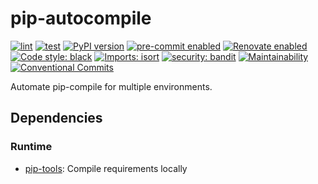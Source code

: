 # pip-autocompile

[![lint](https://github.com/KSmanis/pip-autocompile/workflows/lint/badge.svg)](https://github.com/KSmanis/pip-autocompile/actions?workflow=lint)
[![test](https://github.com/KSmanis/pip-autocompile/workflows/test/badge.svg)](https://github.com/KSmanis/pip-autocompile/actions?workflow=test)
[![PyPI version](https://img.shields.io/pypi/v/pip-autocompile.svg)](https://pypi.org/project/pip-autocompile/)
[![pre-commit enabled](https://img.shields.io/badge/pre--commit-enabled-brightgreen?logo=pre-commit&logoColor=white)](https://github.com/pre-commit/pre-commit)
[![Renovate enabled](https://img.shields.io/badge/renovate-enabled-brightgreen.svg)](https://renovatebot.com/)
[![Code style: black](https://img.shields.io/badge/code%20style-black-000000.svg)](https://github.com/psf/black)
[![Imports: isort](https://img.shields.io/badge/%20imports-isort-%231674b1?style=flat&labelColor=ef8336)](https://pycqa.github.io/isort/)
[![security: bandit](https://img.shields.io/badge/security-bandit-yellow.svg)](https://github.com/PyCQA/bandit)
[![Maintainability](https://api.codeclimate.com/v1/badges/87818991157d33ec5421/maintainability)](https://codeclimate.com/github/KSmanis/pip-autocompile/maintainability)
[![Conventional Commits](https://img.shields.io/badge/Conventional%20Commits-1.0.0-yellow.svg)](https://conventionalcommits.org)

Automate pip-compile for multiple environments.

## Dependencies

### Runtime

- [pip-tools](https://github.com/jazzband/pip-tools): Compile requirements
  locally
